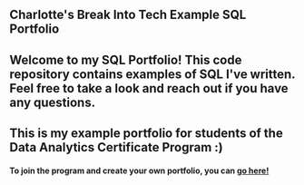 ## Charlotte's Break Into Tech Example SQL Portfolio

## Welcome to my SQL Portfolio! This code repository contains examples of SQL I've written. Feel free to take a look and reach out if you have any questions.

## This is my example portfolio for students of the Data Analytics Certificate Program :)

#### To join the program and create your own portfolio, you can [go here!](https://breakintotech.teachable.com/p/da-launch/)
